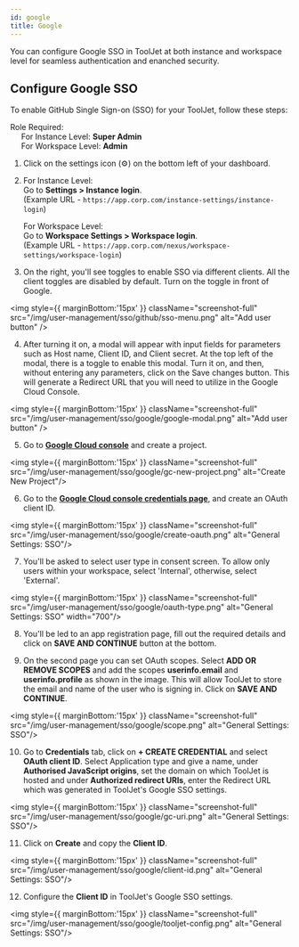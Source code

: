 ```yaml
---
id: google
title: Google
---
```


You can configure Google SSO in ToolJet at both instance and workspace level for seamless authentication and enanched security.

## Configure Google SSO

To enable GitHub Single Sign-on (SSO) for your ToolJet, follow these steps:

Role Required: <br/>
&nbsp;&nbsp;&nbsp;&nbsp; For Instance Level: **Super Admin** <br/>
&nbsp;&nbsp;&nbsp;&nbsp; For Workspace Level: **Admin**

1. Click on the settings icon (⚙️) on the bottom left of your dashboard.

2. For Instance Level: <br/>
Go to **Settings > Instance login**. <br/> 
    (Example URL - `https://app.corp.com/instance-settings/instance-login`)

    For Workspace Level: <br/>
    Go to **Workspace Settings > Workspace login**. <br/> 
    (Example URL - `https://app.corp.com/nexus/workspace-settings/workspace-login`)

3. On the right, you'll see toggles to enable SSO via different clients. All the client toggles are disabled by default. Turn on the toggle in front of Google.

<img style={{ marginBottom:'15px' }} className="screenshot-full" src="/img/user-management/sso/github/sso-menu.png" alt="Add user button" />

4. After turning it on, a modal will appear with input fields for parameters such as Host name, Client ID, and Client secret. At the top left of the modal, there is a toggle to enable this modal. Turn it on, and then, without entering any parameters, click on the Save changes button. This will generate a Redirect URL that you will need to utilize in the Google Cloud Console.

<img style={{ marginBottom:'15px' }} className="screenshot-full" src="/img/user-management/sso/google/google-modal.png" alt="Add user button" />

5. Go to **[Google Cloud console](https://console.cloud.google.com/)** and create a project.
  
<img style={{ marginBottom:'15px' }} className="screenshot-full" src="/img/user-management/sso/google/gc-new-project.png" alt="Create New Project"/>

6. Go to the **[Google Cloud console credentials page](https://console.cloud.google.com/apis/credentials)**, and create an OAuth client ID.
  
<img style={{ marginBottom:'15px' }} className="screenshot-full" src="/img/user-management/sso/google/create-oauth.png" alt="General Settings: SSO"/>

7. You'll be asked to select user type in consent screen. To allow only users within your workspace, select 'Internal', otherwise,
select 'External'.

<img style={{ marginBottom:'15px' }} className="screenshot-full" src="/img/user-management/sso/google/oauth-type.png" alt="General Settings: SSO" width="700"/>

8. You'll be led to an app registration page, fill out the required details and click on **SAVE AND CONTINUE** button at the bottom.

9. On the second page you can set OAuth scopes. Select **ADD OR REMOVE SCOPES** and add the scopes **userinfo.email** and **userinfo.profile** as shown in the image. This will allow ToolJet to store the email and name of the user who is signing in. Click on **SAVE AND CONTINUE**.

<img style={{ marginBottom:'15px' }} className="screenshot-full" src="/img/user-management/sso/google/scope.png" alt="General Settings: SSO"/>

10. Go to **Credentials** tab, click on **+ CREATE CREDENTIAL** and select **OAuth client ID**. Select Application type and give a name, under **Authorised JavaScript origins**, set the domain on which ToolJet is hosted and under **Authorized redirect URIs**, enter the Redirect URL which was generated in ToolJet's Google SSO settings.

<img style={{ marginBottom:'15px' }}  className="screenshot-full" src="/img/user-management/sso/google/gc-uri.png" alt="General Settings: SSO"/>

11. Click on **Create** and copy the **Client ID**.

<img style={{ marginBottom:'15px' }}  className="screenshot-full" src="/img/user-management/sso/google/client-id.png" alt="General Settings: SSO"/>

12. Configure the **Client ID** in ToolJet's Google SSO settings. 

<img style={{ marginBottom:'15px' }}  className="screenshot-full" src="/img/user-management/sso/google/tooljet-config.png" alt="General Settings: SSO"/>

